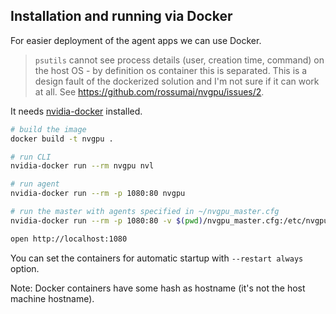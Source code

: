 ## Installation and running via Docker

<dev>For easier deployment of the agent apps we can use Docker.</del>

> `psutils` cannot see process details (user, creation time, command) on the host
OS - by definition os container this is separated. This is a design fault of the
dockerized solution and I'm not sure if it can work at all.
See https://github.com/rossumai/nvgpu/issues/2.

It needs [nvidia-docker](https://github.com/NVIDIA/nvidia-docker) installed.

```bash
# build the image
docker build -t nvgpu .

# run CLI
nvidia-docker run --rm nvgpu nvl

# run agent
nvidia-docker run --rm -p 1080:80 nvgpu

# run the master with agents specified in ~/nvgpu_master.cfg
nvidia-docker run --rm -p 1080:80 -v $(pwd)/nvgpu_master.cfg:/etc/nvgpu.cfg nvgpu

open http://localhost:1080
```

You can set the containers for automatic startup with `--restart always` option.

Note: Docker containers have some hash as hostname (it's not the host machine hostname).
